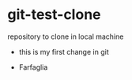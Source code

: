 # git-test-clone
repository to clone in local machine

* this is my first change in git

* Farfaglia
